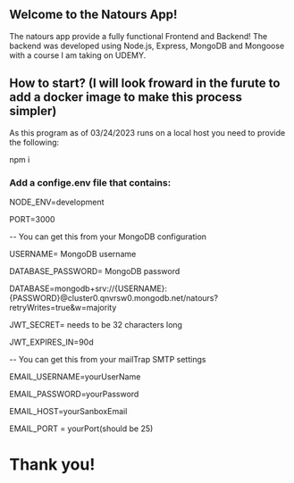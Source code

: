 ## Welcome to the Natours App!

The natours app provide a fully functional Frontend and Backend! The backend was developed using Node.js, Express, MongoDB and Mongoose with a course I am taking on UDEMY.

## How to start? (I will look froward in the furute to add a docker image to make this process simpler)

As this program as of 03/24/2023 runs on a local host you need to provide the following:

npm i

### Add a confige.env file that contains:

NODE_ENV=development

PORT=3000

-- You can get this from your MongoDB configuration

USERNAME= MongoDB username

DATABASE_PASSWORD= MongoDB password

DATABASE=mongodb+srv://{USERNAME}:{PASSWORD}@cluster0.qnvrsw0.mongodb.net/natours?retryWrites=true&w=majority

JWT_SECRET= needs to be 32 characters long

JWT_EXPIRES_IN=90d

-- You can get this from your mailTrap SMTP settings

EMAIL_USERNAME=yourUserName

EMAIL_PASSWORD=yourPassword

EMAIL_HOST=yourSanboxEmail

EMAIL_PORT = yourPort(should be 25)

# Thank you!
